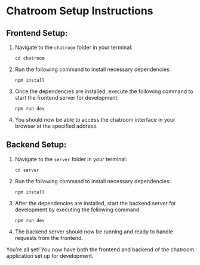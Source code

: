 # Chatroom Setup Instructions

## Frontend Setup:

1. Navigate to the `chatroom` folder in your terminal:
   ```
   cd chatroom
   ```
2. Run the following command to install necessary dependencies:
   ```
   npm install
   ```
3. Once the dependencies are installed, execute the following command to start the frontend server for development:
   ```
   npm run dev
   ```
4. You should now be able to access the chatroom interface in your browser at the specified address.

## Backend Setup:

1. Navigate to the `server` folder in your terminal:
   ```
   cd server
   ```
2. Run the following command to install necessary dependencies:
   ```
   npm install
   ```
3. After the dependencies are installed, start the backend server for development by executing the following command:
   ```
   npm run dev
   ```
4. The backend server should now be running and ready to handle requests from the frontend.

You're all set! You now have both the frontend and backend of the chatroom application set up for development.

